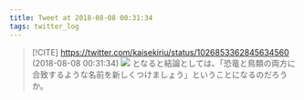 ```yaml
---
title: Tweet at 2018-08-08 00:31:34
tags: twitter_log
---
```


> [!CITE] https://twitter.com/kaisekiriu/status/1026853362845634560 (2018-08-08 00:31:34)
> ![](https://twitter.com/kaisekiriu/status/1026853362845634560)
> となると結論としては、「恐竜と鳥類の両方に合致するような名前を新しくつけましょう」ということになるのだろうか。

